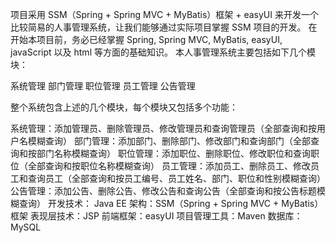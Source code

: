 项目采用 SSM（Spring + Spring MVC + MyBatis）框架 + easyUI 来开发一个比较简易的人事管理系统，让我们能够通过实际项目掌握 SSM 项目的开发。
在开始本项目前，务必已经掌握 Spring, Spring MVC, MyBatis, easyUI, javaScript 以及 html 等方面的基础知识。
本人事管理系统主要包括如下几个模块：

系统管理
部门管理
职位管理
员工管理
公告管理

整个系统包含上述的几个模块，每个模块又包括多个功能：

系统管理：添加管理员、删除管理员、修改管理员和查询管理员（全部查询和按用户名模糊查询）
部门管理：添加部门、删除部门、修改部门和查询部门（全部查询和按部门名称模糊查询）
职位管理：添加职位、删除职位、修改职位和查询职位（全部查询和按职位名称模糊查询）
员工管理：添加员工、删除员工、修改员工和查询员工（全部查询和按员工编号、员工姓名、部门、职位和性别模糊查询）
公告管理：添加公告、删除公告、修改公告和查询公告（全部查询和按公告标题模糊查询）
开发技术：
Java EE 架构：SSM（Spring + Spring MVC + MyBatis）框架
表现层技术：JSP
前端框架：easyUI
项目管理工具：Maven
数据库：MySQL

